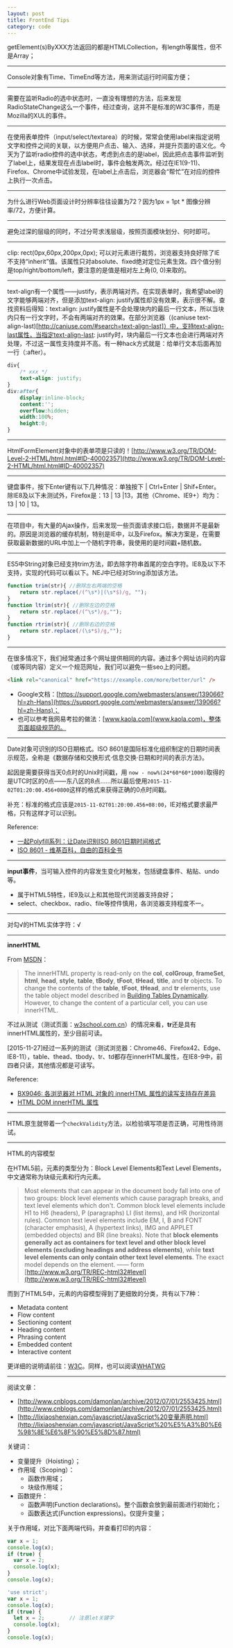 ```yaml
---
layout: post
title: FrontEnd Tips
category: code
---
```


getElement(s)ByXXX方法返回的都是HTMLCollection，有length等属性，但不是Array；

---

Console对象有Time、TimeEnd等方法，用来测试运行时间蛮方便；

---

需要在监听Radio的选中状态时，一直没有理想的方法，后来发现RadioStateChange这么一个事件，经过查询，这并不是标准的W3C事件，而是Mozilla的XUL的事件。

---

在使用表单控件（input/select/textarea）的时候，常常会使用label来指定说明文字和控件之间的关联，以方便用户点击、输入、选择，并提升页面的语义化。今天为了监听radio控件的选中状态，考虑到点击的是label，因此把点击事件监听到了label上，结果发现在点击label时，事件会触发两次。经过在IE1(9-11)、Firefox、Chrome中试验发现，在label上点击后，浏览器会“帮忙”在对应的控件上执行一次点击。

---

为什么进行Web页面设计时分辨率往往设置为72？因为1px = 1pt * 图像分辨率/72，方便计算。

---

避免过深的层级的同时，不过分苛求浅层级，按照页面模块划分、何时即可。

---

clip: rect(0px,60px,200px,0px); 可以对元素进行裁剪，浏览器支持良好除了IE不支持“inherit”值。该属性只对absolute、fixed绝对定位元素生效。四个值分别是top/right/bottom/left，要注意的是值是相对左上角(0, 0)来取的。

---

text-align有一个属性——justify，表示两端对齐。在实现表单时，我希望label的文字能够两端对齐，但是添加text-align: justify属性却没有效果，表示很不解。查找资料后得知：text:align: justify属性是不会处理块内的最后一行文本，所以当块内只有一行文字时，不会有两端对齐的效果。在部分浏览器（(caniuse text-align-last)[http://caniuse.com/#search=text-align-last]）中，支持text-align-last属性，当指定text-align-last: justify时，块内最后一行文本也会进行两端对齐处理，不过这一属性支持度并不高。有一种hack方式就是：给单行文本后面再加一行（:after）。

```css
div{
    /* xxx */
    text-align: justify;
}
div:after{
    display:inline-block;
    content:'';
    overflow:hidden;
    width:100%;
    height:0;
}
```

---

HtmlFormElement对象中的表单项是只读的！[http://www.w3.org/TR/DOM-Level-2-HTML/html.html#ID-40002357](http://www.w3.org/TR/DOM-Level-2-HTML/html.html#ID-40002357)

---

键盘事件，按下Enter键有以下几种情况：单独按下 | Ctrl+Enter | Shif+Enter。除IE8及以下未测试外，Firefox是：13 | 13 |13，其他（Chrome、IE9+）均为：13 | 10 | 13。

---

在项目中，有大量的Ajax操作，后来发现一些页面请求接口后，数据并不是最新的。原因是浏览器的缓存机制，特别是IE中，以及Firefox。解决方案是，在需要获取最新数据的URL中加上一个随机字符串，我使用的是时间戳+随机数。

---

ES5中String对象已经支持trim方法，即去除字符串首尾的空白字符。IE8及以下不支持，实现的代码可以看以下。NEJ中已经对String添加该方法。

```javascript
function trim(str){ //删除左右两端的空格
    return str.replace(/(^\s*)|(\s*$)/g, "");
}
function ltrim(str){ //删除左边的空格
    return str.replace(/(^\s*)/g,"");
}
function rtrim(str){ //删除右边的空格
    return str.replace(/(\s*$)/g,"");
}
```

---

在很多情况下，我们经常通过多个网址提供相同的内容。通过多个网址访问的内容（或等同内容）定义一个规范网址，我们可以避免一些seo上的问题。

```html
<link rel="canonical" href="https://example.com/more/better/url" />
```

- Google文档：[https://support.google.com/webmasters/answer/139066?hl=zh-Hans](https://support.google.com/webmasters/answer/139066?hl=zh-Hans)；
- 也可以参考我网易考拉的做法：[www.kaola.com](www.kaola.com)，整体页面超级规范的。

---

Date对象可识别的ISO日期格式。ISO 8601是国际标准化组织制定的日期时间表示规范，全称是《数据存储和交换形式·信息交换·日期和时间的表示方法》。

起因是需要获得当天0点时的Unix时间戳，用 ``now - now%(24*60*60*1000)``取得的是UTC时区的0点——东八区的8点……所以最后使用`2015-11-02T01:20:00.456+0800`这样的格式来获得正确的0点时间戳。

补充：标准的格式应该是`2015-11-02T01:20:00.456+08:00`，IE对格式要求最严格，只有这样才可以识别。

Reference:

- [一起Polyfill系列：让Date识别ISO 8601日期时间格式](http://www.cnblogs.com/fsjohnhuang/p/3731251.html)
- [ISO 8601 - 维基百科，自由的百科全书](https://zh.wikipedia.org/zh-cn/ISO_8601)

---

**input事件**，当可输入控件的内容发生变化时触发，包括键盘事件、粘贴、undo等。

- 属于HTML5特性，IE9及以上和其他现代浏览器支持良好；
- select、checkbox、radio、file等控件慎用，各浏览器支持程度不一。

---

对勾√的HTML实体字符：&radic;

---

**innerHTML**

From [MSDN](https://msdn.microsoft.com/en-us/library/ms533897\(v=vs.85\).aspx)：

> The innerHTML property is read-only on the **col**, **colGroup**, **frameSet**, **html**, **head**, **style**, **table**, **tBody**, **tFoot**, **tHead**, **title**, and **tr** objects.
> To change the contents of the **table**, **tFoot**, **tHead**, and **tr** elements, use the table object model described in [Building Tables Dynamically](https://msdn.microsoft.com/en-us/library/ms532998\(v=vs.85\).aspx). However, to change the content of a particular cell, you can use innerHTML.

不过从测试（测试页面：[w3school.com.cn](http://www.w3school.com.cn/tiy/loadtext.asp?f=hdom_tablerow_innerhtml)）的情况来看，**tr**还是具有innerHTML属性的，至少目前可读。

[2015-11-27]经过一系列的测试（测试浏览器：Chrome46、Firefox42、Edge、IE8-11），table、thead、tbody、tr、td都存在innerHTML属性，在IE8-9中，前四者只读，其他情况都是可读写。

Reference:

- [BX9046: 各浏览器对 HTML 对象的 innerHTML 属性的读写支持存在差异](http://w3help.org/zh-cn/causes/BX9046)
- [HTML DOM innerHTML 属性](http://www.w3school.com.cn/jsref/prop_tablerow_innerhtml.asp)


---

HTML原生就带着一个`checkValidity`方法，以检验填写项是否正确，可用性待测试。

---

HTML的内容模型

在HTML5前，元素的类型分为：Block Level Elements和Text Level Elements，中文通常称为块级元素和行内元素。

> Most elements that can appear in the document body fall into one of two groups: block level elements which cause paragraph breaks, and text level elements which don't. Common block level elements include H1 to H6 (headers), P (paragraphs) LI (list items), and HR (horizontal rules). Common text level elements include EM, I, B and FONT (character emphasis), A (hypertext links), IMG and APPLET (embedded objects) and BR (line breaks). Note that **block elements generally act as containers for text level and other block level elements (excluding headings and address elements)**, while **text level elements can only contain other text level elements**. The exact model depends on the element.
> —— form [http://www.w3.org/TR/REC-html32#level](http://www.w3.org/TR/REC-html32#level)

而到了HTML5中，元素的内容模型得到了更细致的分类，共有以下7种：

- Metadata content
- Flow content
- Sectioning content
- Heading content
- Phrasing content
- Embedded content
- Interactive content

更详细的说明请前往：[W3C](http://www.w3.org/TR/2011/WD-html5-20110525/content-models.html#kinds-of-content)。同样，也可以阅读[WHATWG](https://developers.whatwg.org/content-models.html#content-models)

---

阅读文章：

- [http://www.cnblogs.com/damonlan/archive/2012/07/01/2553425.html](http://www.cnblogs.com/damonlan/archive/2012/07/01/2553425.html)
- [http://lixiaoshenxian.com/javascript/JavaScript%20变量声明.html](http://lixiaoshenxian.com/javascript/JavaScript%20%E5%A3%B0%E6%98%8E%E6%8F%90%E5%8D%87.html)

关键词：

- 变量提升（Hoisting）；
- 作用域（Scoping）：
    + 函数作用域；
    + 块级作用域；
- 函数提升：
    + 函数声明(Function declarations)。整个函数会放到最前面进行初始化；
    + 函数表达式(Function expressions)。仅提升变量；

关于作用域，对比下面两端代码，并查看打印的内容：

```javascript
var x = 1;
console.log(x);
if (true) {
  var x = 2;
  console.log(x);
}
console.log(x);
```

```javascript
'use strict';
var x = 1;
console.log(x);
if (true) {
  let x = 2;        // 注意let关键字
  console.log(x);
}
console.log(x);
```
